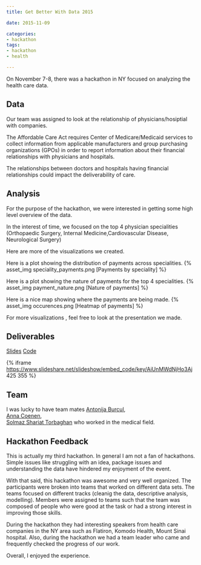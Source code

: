 ```yaml
---
title: Get Better With Data 2015

date: 2015-11-09

categories:
- hackathon
tags:
- hackathon
- health

---
```


On November 7-8, there was a hackathon in NY focused on analyzing the health care data.

<!--more-->


Data
----

Our team was assigned to look at the relationship of physicians/hosiptial with companies.

The Affordable Care Act requires Center of Medicare/Medicaid services to collect information from applicable manufacturers and group purchasing organizations (GPOs) in order to report information about their financial relationships with physicians and hospitals.

The relationships between doctors and hospitals having financial relationships could impact the deliverability of care.


Analysis
-------
For the purpose of the hackathon, we were interested in getting some high level overview of the data.

In the interest of time, we focused on the top 4 physician specialities (Orthopaedic Surgery,  Internal Medicine,Cardiovascular Disease,  Neurological Surgery)

Here are more of the visualizations we created.

Here is a plot showing the distribution of payments across specialities.
{% asset_img  speciality_payments.png [Payments by speciality] %}

Here is a plot showing the nature of payments for the top 4 specialities.
{% asset_img  payment_nature.png [Nature of payments] %}

Here is a nice map showing where the payments are being made.
{% asset_img  occurences.png [Heatmap of payments] %}

For more visualizations , feel free to look at the presentation we made.

Deliverables
--------
[Slides](http://www.slideshare.net/nidhinpattaniyil/cms-open-payment-hackathon)
[Code](https://github.com/npatta01/get-better-with-data-open-payment/)

{% iframe https://www.slideshare.net/slideshow/embed_code/key/AiUnMWdNjHo3Aj 425 355 %}


Team
------
I was lucky to have team mates [Antonija Burcul](https://www.linkedin.com/in/antonijaburcul),  
[Anna Coenen](http://gureckislab.org/blog/?author=16),    
[Solmaz Shariat Torbaghan](https://www.linkedin.com/in/sshariat)   who worked in the medical field.

Hackathon Feedback
-------
This is actually my third hackathon. In general I am not a fan of hackathons. Simple issues like struggling with an idea, package issues and understanding the data have hindered my enjoyment of the event.

With that said, this hackathon was awesome and very well organized. The participants were broken into teams that worked on different data sets. The teams focused on different tracks (cleanig the data, descriptive analysis, modelling). Members were assigned to teams such that the team was composed of people who were good at the task or had a strong interest in improving those skills.

During the hackathon they had interesting speakers from health care companies in the NY area such as Flatiron, Komodo Health, Mount Sinai hospital.
Also, during the hackathon we had a team leader who came and frequently checked the progress of our work.

Overall, I enjoyed the experience.
